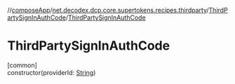 //[composeApp](../../../index.md)/[net.decodex.dcp.core.supertokens.recipes.thirdparty](../index.md)/[ThirdPartySignInAuthCode](index.md)/[ThirdPartySignInAuthCode](-third-party-sign-in-auth-code.md)

# ThirdPartySignInAuthCode

[common]\
constructor(providerId: [String](https://kotlinlang.org/api/latest/jvm/stdlib/kotlin/-string/index.html))
